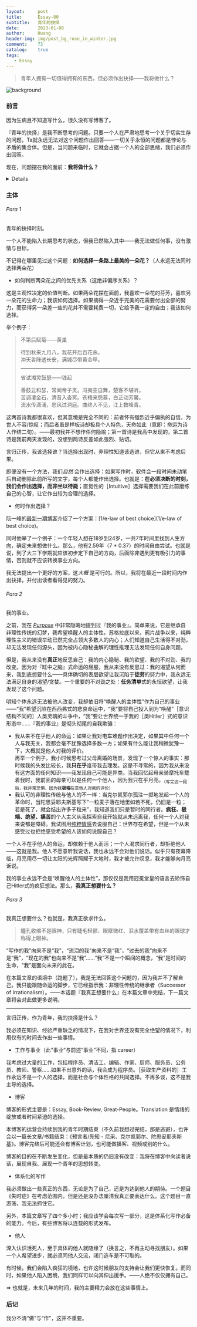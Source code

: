 ```yaml
---
layout:     post
title:      Essay-80
subtitle:   青年的抉择
date:       2023-01-08
author:     Huang
header-img: img/post_bg_rose_in_winter.jpg
comment:    73
catalog:    true
tags:
   - Essay
---
```


> 青年人拥有一切值得拥有的东西，但必须作出抉择——我将做什么？

![background](https://huang-feiyu.github.io/img/post_bg_rose_in_winter.jpg)

### 前言

因为生病且不知道写什么，很久没有写博客了。

『青年的抉择』是我不断思考的问题。只要一个人在严肃地思考一个关乎切实生存的问题，Ta就永远无法对这个问题作出回答——一切关乎永恒的问题都是悖论与矛盾的集合体。但是，当问题来临时，它就会占据一个人的全部思绪，我们必须作出回答。

现在，问题摆在我的面前：**我将做什么？**

<details>由于我最近读书很少导致的文中引用减少非常多（没有人为这篇博客“背书”，即使我知道自己做了曲解），我对自己写作的内容总是没那么自信。所以，我不能肆无忌惮地让激情与非理性为我写作，文章的风格有一定的变化——现在处于一个过渡期。</details>

### 主体

###### Para 1

青年的抉择时刻。

一个人不能陷入长期思考的状态，但我已然陷入其中——我无法做任何事，没有激情与目标。

不记得在哪里见过这个问题：**如何选择一条路上最美的一朵花？**（人永远无法同时选择两朵花）

* 如何判断两朵花之间的优先关系（这绝非偏序关系）？

这是主观性决定的价值判断。如果两朵花摆在面前，我喜欢一朵花的芬芳，喜欢另一朵花的生命力；我该如何选择。如果摘得一朵近乎完美的花需要付出全部的努力，而获得另一朵差一些的花并不需要耗费一切，它给予我一定的自由；我该如何选择。

举个例子：

> 不第后赋菊——黄巢
>
> 待到秋来九月八，我花开后百花杀。<br/>冲天香阵透长安，满城尽带黄金甲。
>
> ---
>
> 省试湘灵鼓瑟——钱起
>
> 善鼓云和瑟，常闻帝子灵。冯夷空自舞，楚客不堪听。<br/>苦调凄金石，清音入杳冥。苍梧来怨慕，白芷动芳馨。<br/>流水传潇浦，悲风过洞庭。曲终人不见，江上数峰青。

这两首诗我都很喜欢，但其意境是完全不同的：前者怀有强烈近乎偏执的自信，为世人不容/惊叹；而后者虽是样板诗却极具个人特色，天命如此（意即：命运为诗人作结二句）。——最初我并不想作任何隐喻；第一首诗是我高中发现的，第二首诗是我前两天发现的，没想到两诗反差如此强烈、贴切。

言归正传，我该选择谁？当选择出现时，非理性知道该选谁，但它从来不考虑后果。

即便没有一个方法，我们*自然* 会作出选择：如果写作时，软件会一段时间未动笔后自动删除此前所写的文字，每个人都能作出选择。也就是：**在必须决断的时刻，我们会作出选择，而非坐以待毙**；直觉性的［Intuitive］选择需要我们在此前磨练自己的心智，让它作出较为合理的选择。


* 何时作出选择？

阮一峰的[最新一期博客](https://www.ruanyifeng.com/blog/2023/01/weekly-issue-238.html)介绍了一个方案：[1/e-law of best choice](1/e-law of best choice)。

同时他举了一个例子：一个年轻人想在18岁到24岁，一共7年时间里找到人生方向，确定未来想做什么。那么，他有2.59年（7 * 0.37）的时间自由尝试。也就是说，到了大三下学期就应该初步定下自己的方向，后面除非遇到更有吸引力的事情，否则就不应该转换事业方向。

我无法提出一个更好的方案，这*大概* 是可行的。所以，我将在最近一段时间内作出抉择，并付出读者看得见的努力。

###### Para 2

我的事业。

之前，我在 *[Purpose](https://xn--29s704loyd.com/Purpose/)* 中非常隐晦地提到过『我的事业』。简单来说，它是继承自非理性传统的幻梦，我希望唤醒人的主体性。苏格拉底以来，鸦片战争以来，纯粹理性主义的错误举动已然完全占领大多数人的内心；人们知道自己生活得不对劲，却无法发现任何源头，因为被内心隐秘曲解的理性推理无法发现任何自身问题。

但是，我从来没有**真正**地反思自己：我的内心隐秘、我的欲望、我的不对劲、我的改变。因为对『缸中之脑』式命运的屈服，我从来没有反思过：我的渴望从何而来，我到底想要什么——具体确切的表层欲望让我沉陷于**徒劳**的努力中，我永远无法满足自身的渴望/贪婪。一个重要的不对劲之处：**任务清单**式的永恒欲望，让我发现了这个问题。

明知个体永远无法被他人改变，我却依旧将“唤醒人的主体性”作为自己的事业——“我”希望沉陷在西西弗式的悲哀命运中，“我”要将自己投入到为“唤醒”［意识结构不同的］人类灵魂的斗争中，“我”要让世界统一于我的［类Hitler］式的意识形态中……『我的事业』是彻头彻尾的自我欺骗：

* 我从来不在乎他人的命运：如果让我对电车难题作出决定，如果其中任何一个人与我无关，我都会毫不犹豫选择多数一方；如果有什么能让我稍微犹豫一下，大概就是他人对我的评价。<br/>再举一个例子，我小时候思考过父母离婚的场景，发现了一个惊人的事实：那时候我的头发比较长，我**只在乎**谁带我去理发。这是不寻常的，因为我从来没有这方面的任何知识——我发现自己可能是异类。当我回忆起母亲骑摩托车载着我时，我前面的母亲可以是任何一个他人，因为我只在乎月亮。<sub>（写完这一段后，我非常恐惧，因为我<b>极端</b>在意他人对我的评价）</sub>
* 我认可的非理性传统与他人的不一样：当克尔凯郭尔孤注一掷地发起一个人的革命时，当陀思妥耶夫斯基写下“一粒麦子落在地里如若不死，仍旧是一粒；若是死了，就会结出许多子粒来”，我知道我们只是暂时的同行者。**疯狂、极端、绝望、痛苦**的个人主义从我探索自我开始就从未远离我，任何一个人对我来说都是障碍。我试图用[纯粹情感](https://xn--29s704loyd.com/2022/10/31/Essay-75/)去说服自己：世界存在希望，但是一个从未感受过也拒绝感受希望的人该如何说服自己？

一个人不在乎他人的命运，却依赖于他人而活；一个人渴求同行者，却拒绝他人——这就是我。他人不愿意听我说话，我也永远不会对他们说话。似乎只有夜幕降临，月亮用尽一切让太阳的光辉照耀于大地时，我才被允许叹息，我才能够向月亮诉说。

我的事业永远不会是“唤醒他人的主体性”，那仅仅是我用冠冕堂皇的语言去矫饰自己Hitler式的疯狂想法。那么，**我真正想要什么？**

###### Para 3

我真正想要什么？也就是，我真正欲求什么。

> 瞳孔收缩不是眼神，只有睫毛轻颤、眼眶微红、泪水覆盖带有血丝的眼球才称得上眼神。

“写作的我”向来不是“我”，“流泪的我”向来不是“我”，“过去的我”向来不是“我”，“现在的我”也向来不是“我”……“我”不是一个瞬间的概念，“我”是时间的生命，“我”是面向未来的此在。

在本篇文章的语境中（跑题了），我是无法回答这个问题的，因为我并不了解自己。我只能跟随命运的脚步，它已经指示我：非理性传统的继承者（Successor of Irrationalism）。——本话题『我真正想要什么』在本篇文章中完结，下一篇文章将会对此做更多说明。

---

言归正传，作为青年，我的抉择是什么？

我必须在知识、经验严重缺乏的情况下，在我对世界还没有完全绝望的情况下，利用仅有的时间去作出一些事情。

* 工作与事业（此“事业”与前述“事业”不同，指 career）

我考虑过大量的工作，包括程序员、清洁工、编辑、作家、厨师、服务员、公务员、教师、警察……如果不出意外的话，我会成为程序员。［获取生产资料的］工作永远不是一个人的选择，而是社会与个体性格的共同选择。不再多谈，这不是我主导的选择。

* 博客

博客的形式主要是：Essay, Book-Review, Great-People。Translation 是情绪的绽放或者时间紧迫的选择。

本博客的运营会持续到我的青年时期结束（不久前我想过完结，那是逃避），也许会以一篇长文章/书籍结束：《预言者/先知 - 尼采、克尔凯郭尔、陀思妥耶夫斯基》。博客完结后可能还会有博客计划，也可能做播客、视频或别的什么。

博客的目的在不断发生变化，但是最本质的仍旧没有改变：我将在博客中向读者说话，展现自我、展现一个青年的思想转变。

* 体系化的写作

我必须做出一些真正的东西，无论是为了自己，还是为达到他人的期待。一个题目《失时症》在考虑范围内，但是还是没办法厘清我真正要表达什么。这个题目一直游荡，我无法抓住它。

另外，本篇文章写了四个多小时；我应该学会每次写一部分，这是体系化写作必备的能力。今后，有些博客将以连载的形式发布。

* 他人

深入认识活死人，至于具体的他人就随缘了（换言之，不再主动寻找朋友）。如果一个人希望进步，就必须同他人交流，闭门造车是不可取的。

有时候，我们会陷入疯狂的境地，也许这时候朋友的支持会让我们更快恢复。而同时，如果他人陷入困境，我们同样可以向其伸出援手。——人绝不仅仅拥有自己。

=> 也就是，未来几年的时间，我的主要精力会放在这些事情上。

### 后记

我分不清“做”与“作”，这并不重要。
